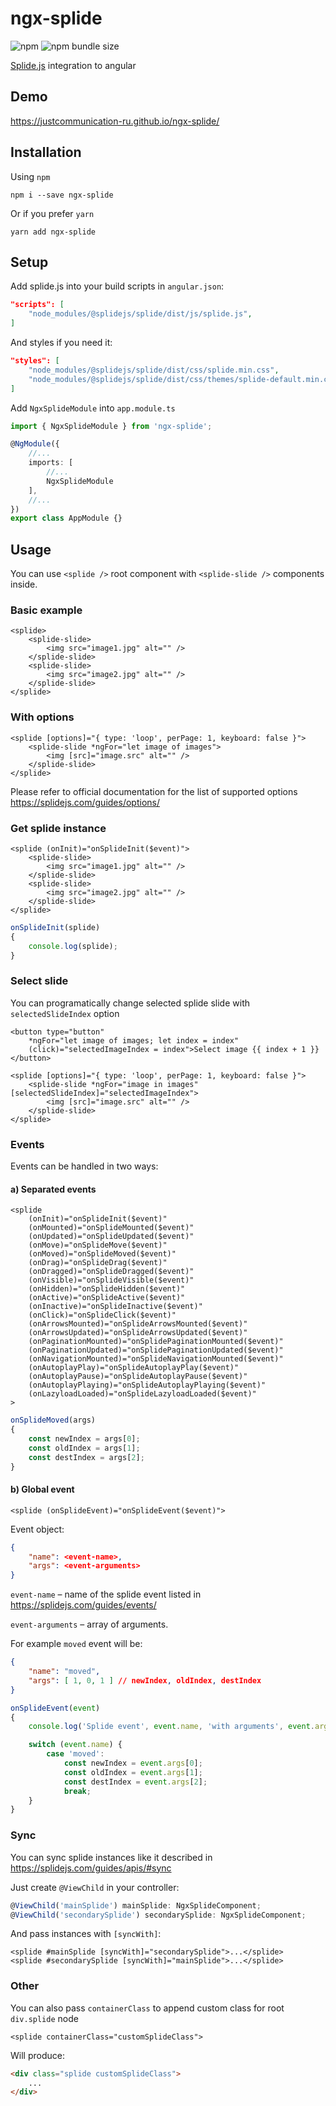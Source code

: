 # ngx-splide

![npm](https://img.shields.io/npm/v/ngx-splide)
![npm bundle size](https://img.shields.io/bundlephobia/min/ngx-splide)

[Splide.js](https://splidejs.com/) integration to angular

## Demo

https://justcommunication-ru.github.io/ngx-splide/

## Installation

Using `npm`

`npm i --save ngx-splide`

Or if you prefer `yarn`

`yarn add ngx-splide`

## Setup

Add splide.js into your build scripts in `angular.json`:

```json
"scripts": [
    "node_modules/@splidejs/splide/dist/js/splide.js",
]
```

And styles if you need it:

```json
"styles": [
    "node_modules/@splidejs/splide/dist/css/splide.min.css",
    "node_modules/@splidejs/splide/dist/css/themes/splide-default.min.css"
]
```

Add `NgxSplideModule` into `app.module.ts`

```typescript
import { NgxSplideModule } from 'ngx-splide';

@NgModule({
    //...
    imports: [
        //...
        NgxSplideModule
    ],
    //...
})
export class AppModule {}
```

## Usage

You can use `<splide />` root component with `<splide-slide />` components inside.

### Basic example

```angular2html
<splide>
    <splide-slide>
        <img src="image1.jpg" alt="" />
    </splide-slide>
    <splide-slide>
        <img src="image2.jpg" alt="" />
    </splide-slide>
</splide>
```

### With options

```angular2html
<splide [options]="{ type: 'loop', perPage: 1, keyboard: false }">
    <splide-slide *ngFor="let image of images">
        <img [src]="image.src" alt="" />
    </splide-slide>
</splide>
```

Please refer to official documentation for the list of supported options https://splidejs.com/guides/options/

### Get splide instance

```angular2html
<splide (onInit)="onSplideInit($event)">
    <splide-slide>
        <img src="image1.jpg" alt="" />
    </splide-slide>
    <splide-slide>
        <img src="image2.jpg" alt="" />
    </splide-slide>
</splide>
```

```typescript
onSplideInit(splide)
{
    console.log(splide);
}
```

### Select slide

You can programatically change selected splide slide with `selectedSlideIndex` option

```angular2html
<button type="button" 
    *ngFor="let image of images; let index = index" 
    (click)="selectedImageIndex = index">Select image {{ index + 1 }}</button>

<splide [options]="{ type: 'loop', perPage: 1, keyboard: false }">
    <splide-slide *ngFor="image in images" [selectedSlideIndex]="selectedImageIndex">
        <img [src]="image.src" alt="" />
    </splide-slide>
</splide>
```

### Events

Events can be handled in two ways:

#### a) Separated events

```angular2html
<splide 
    (onInit)="onSplideInit($event)"
    (onMounted)="onSplideMounted($event)"
    (onUpdated)="onSplideUpdated($event)"
    (onMove)="onSplideMove($event)"
    (onMoved)="onSplideMoved($event)"
    (onDrag)="onSplideDrag($event)"
    (onDragged)="onSplideDragged($event)"
    (onVisible)="onSplideVisible($event)"
    (onHidden)="onSplideHidden($event)"
    (onActive)="onSplideActive($event)"
    (onInactive)="onSplideInactive($event)"
    (onClick)="onSplideClick($event)"
    (onArrowsMounted)="onSplideArrowsMounted($event)"
    (onArrowsUpdated)="onSplideArrowsUpdated($event)"
    (onPaginationMounted)="onSplidePaginationMounted($event)"
    (onPaginationUpdated)="onSplidePaginationUpdated($event)"
    (onNavigationMounted)="onSplideNavigationMounted($event)"
    (onAutoplayPlay)="onSplideAutoplayPlay($event)"
    (onAutoplayPause)="onSplideAutoplayPause($event)"
    (onAutoplayPlaying)="onSplideAutoplayPlaying($event)"
    (onLazyloadLoaded)="onSplideLazyloadLoaded($event)"
>
```

```typescript
onSplideMoved(args)
{
    const newIndex = args[0];
    const oldIndex = args[1];
    const destIndex = args[2];
}
```

#### b) Global event

```angular2html
<splide (onSplideEvent)="onSplideEvent($event)">
```

Event object:

```json
{
    "name": <event-name>,
    "args": <event-arguments>
}
```

```event-name``` – name of the splide event listed in https://splidejs.com/guides/events/

```event-arguments``` – array of arguments.

For example `moved` event will be:

```json
{
    "name": "moved",
    "args": [ 1, 0, 1 ] // newIndex, oldIndex, destIndex
}
```

```typescript
onSplideEvent(event)
{
    console.log('Splide event', event.name, 'with arguments', event.args);

    switch (event.name) {
        case 'moved':
            const newIndex = event.args[0];
            const oldIndex = event.args[1];
            const destIndex = event.args[2];
            break;
    }
}
```

### Sync

You can sync splide instances like it described in https://splidejs.com/guides/apis/#sync

Just create `@ViewChild` in your controller:

```typescript
@ViewChild('mainSplide') mainSplide: NgxSplideComponent;
@ViewChild('secondarySplide') secondarySplide: NgxSplideComponent;
```

And pass instances with `[syncWith]`:

```angular2html
<splide #mainSplide [syncWith]="secondarySplide">...</splide>
<splide #secondarySplide [syncWith]="mainSplide">...</splide>
```

### Other

You can also pass `containerClass` to append custom class for root `div.splide` node

```angular2html
<splide containerClass="customSplideClass">
```

Will produce:

```html
<div class="splide customSplideClass">
    ...
</div>
```
